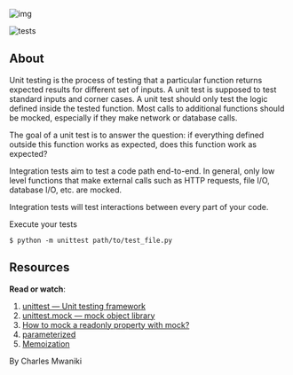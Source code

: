 ![img](https://assets.imaginablefutures.com/media/images/ALX_Logo.max-200x150.png)


![tests](../assets/unittest.gif)

## About
Unit testing is the process of testing that a particular function returns expected results for different set of inputs. A unit test is supposed to test standard inputs and corner cases. A unit test should only test the logic defined inside the tested function. Most calls to additional functions should be mocked, especially if they make network or database calls.

The goal of a unit test is to answer the question: if everything defined outside this function works as expected, does this function work as expected?

Integration tests aim to test a code path end-to-end. In general, only low level functions that make external calls such as HTTP requests, file I/O, database I/O, etc. are mocked.

Integration tests will test interactions between every part of your code.

Execute your tests
```
$ python -m unittest path/to/test_file.py
```

## Resources
__Read or watch__:

1. [unittest — Unit testing framework](https://docs.python.org/3/library/unittest.html)
2. [unittest.mock — mock object library](https://docs.python.org/3/library/unittest.mock.html)
3. [How to mock a readonly property with mock?](https://stackoverflow.com/questions/11836436/how-to-mock-a-readonly-property-with-mock)
4. [parameterized](https://pypi.org/project/parameterized/)
5. [Memoization](https://en.wikipedia.org/wiki/Memoization)


By Charles Mwaniki

